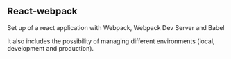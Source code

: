 <h2>React-webpack</h2>
<p>Set up of a react application with Webpack, Webpack Dev Server and Babel</p>
<p>It also includes the possibility of managing different environments (local, development and production).</p>
